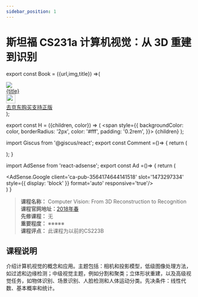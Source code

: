 ```yaml
---
sidebar_position: 1
---
```


# 斯坦福 CS231a 计算机视觉：从 3D 重建到识别
export const Book = ({url,img,title}) =>(
<div class="bookitem">
  <a href={url} target="_blank" class="book-content">
    <div class="book-img">
      <img src={img} />
    </div>
    <div class="book-detail">
      <div class="book-title">{title}</div>
      <div class="boook-desc">
        <img width="25" height="25" src="https://hackweek-1251009918.cos.ap-shanghai.myqcloud.com/hackway/cs/jd.svg" />
        <div class="book-jd">去京东购买支持正版</div>
      </div>
    </div>
  </a>
  </div> 
);

export const H = ({children, color}) => (
  <span
    style={{
      backgroundColor: color,
      borderRadius: '2px',
      color: '#fff',
      padding: '0.2rem',
    }}>
    {children}
  </span>
);

import Giscus from '@giscus/react';
export const Comment =()=> {
  return (
   <div className="comments-container">
      <Giscus
        src="https://giscus.app/client.js"
        id="comments"
        repo="lidongyx/hackwaydoc"
        repoId="R_kgDOHUMOyA"
        category="Announcements"
        categoryId="DIC_kwDOHUMOyM4CPCtD"
        mapping="title"
        reactionsEnabled="1"
        emitMetadata="0"
        inputPosition="top"
        theme="light"
        lang="zh-CN"
        crossorigin="anonymous"
      />
    </div>
  );
}

import AdSense from 'react-adsense';
export const Ad =()=> {
  return (
    <div className="ad-container">
      <AdSense.Google
        client='ca-pub-3564174644141518'
        slot='1473297334'
        style={{ display: 'block' }}
        format='auto'
        responsive='true'/>
    </div>
  )
}




>**课程名称：** Computer Vision: From 3D Reconstruction to Recognition         
**课程官网地址：**[2018年春](https://inst.eecs.berkeley.edu/~cs280/sp18/)     
**先修课程：** 无  
**重要程度：** ※※※※※  
**课程评点：** 此课程为以前的CS223B

## 课程说明
介绍计算机视觉的概念和应用。主题包括：相机和投影模型，低级图像处理方法，如过滤和边缘检测；中级视觉主题，例如分割和聚类；立体形状重建，以及高级视觉任务，如物体识别、场景识别、人脸检测和人体运动分类。先决条件：线性代数、基本概率和统计。


<Comment></Comment>
